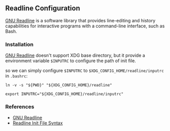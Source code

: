 ## Readline Configuration

[GNU Readline] is a software library that provides line-editing 
and history capabilities for interactive programs 
with a command-line interface, such as Bash.

### Installation

[GNU Readline] doesn't support XDG base directory,
but it provide a environment variable `$INPUTRC` 
to configure the path of init file.

so we can simply configure `$INPUTRC` to 
`$XDG_CONFIG_HOME/readline/inputrc` in `.bashrc`: 

```shell
ln -v -s "${PWD}" "${XDG_CONFIG_HOME}/readline"
```

```shell .bashrc
export INPUTRC="${XDG_CONFIG_HOME}/readline/inputrc"
```

### References

- [GNU Readline]
- [Readline Init File Syntax]

[GNU Readline]: <https://en.wikipedia.org/wiki/GNU_Readline>
[Readline Init File Syntax]: <https://www.gnu.org/software/bash/manual/html_node/Readline-Init-File-Syntax.html>
"There are only a few basic constructs allowed in the Readline init file."
